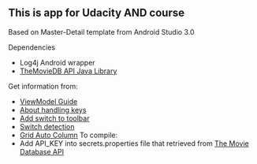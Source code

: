
## This is app for Udacity AND course


Based on Master-Detail template from Android Studio 3.0

Dependencies
  * Log4j Android wrapper
  * [TheMovieDB API Java Library](https://github.com/holgerbrandl/themoviedbapi)

Get information from:
  * [ViewModel Guide](https://developer.android.com/topic/libraries/architecture/guide.html)
  * [About handling keys](https://gist.github.com/curioustechizen/9f7d745f9f5f51355bd6)
  * [Add switch to toolbar](https://stackoverflow.com/questions/44514444/radio-button-style-in-menu-with-toolbar-not-working)
  * [Switch detection](https://stackoverflow.com/questions/11278507/android-widget-switch-on-off-event-listener)
  * [Grid Auto Column](https://stackoverflow.com/questions/26666143/recyclerview-gridlayoutmanager-how-to-auto-detect-span-count/30256880#comment62202844_30256880)
To compile:
  * Add API_KEY into secrets.properties file that retrieved from [The Movie Database API](https://developers.themoviedb.org)

